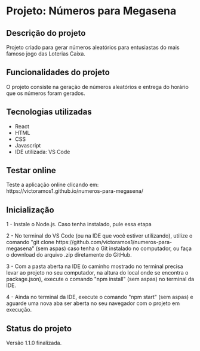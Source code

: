
<h1>Projeto: Números para Megasena</h1>


<h2>Descrição do projeto</h2>

<p>Projeto criado para gerar números aleatórios para entusiastas do mais famoso jogo das Loterias Caixa.</p>

<h2>Funcionalidades do projeto</h2>

<p>O projeto consiste na geração de números aleatórios e entrega do horário que os números foram gerados.</p>

<h2>Tecnologias utilizadas</h2>

<ul>
    <li>React</li>
    <li>HTML</li>
    <li>CSS</li>
    <li>Javascript</li>
    <li>IDE utilizada: VS Code</li>
</ul>

<h2>Testar online</h2>

<p>Teste a aplicação online clicando em: https://victoramos1.github.io/numeros-para-megasena/</p>

<h2>Inicialização</h2>

<p>1 - Instale o Node.js. Caso tenha instalado, pule essa etapa</p>

<p>2 - No terminal do VS Code (ou na IDE que você estiver utilizando), utilize o comando "git clone https://github.com/victoramos1/numeros-para-megasena" (sem aspas) caso tenha o Git instalado no computador, ou faça o download do arquivo .zip diretamente do GitHub.</p>

<p>3 - Com a pasta aberta na IDE (o caminho mostrado no terminal precisa levar ao projeto no seu computador, na altura do local onde se encontra o package.json), execute o comando "npm install" (sem aspas) no terminal da IDE.</p>

<p>4 - Ainda no terminal da IDE, execute o comando "npm start" (sem aspas) e aguarde uma nova aba ser aberta no seu navegador com o projeto em execução.</p>

<h2>Status do projeto</h2>

<p>Versão 1.1.0 finalizada.</p>


